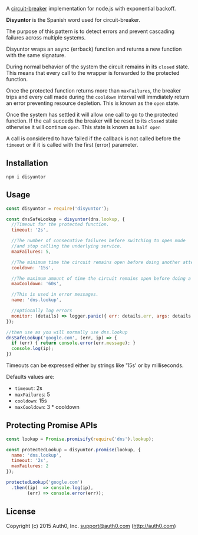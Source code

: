 A [circuit-breaker](http://martinfowler.com/bliki/CircuitBreaker.html) implementation for node.js with exponential backoff.

**Disyuntor** is the Spanish word used for circuit-breaker.

The purpose of this pattern is to detect errors and prevent cascading failures across multiple systems.

Disyuntor wraps an async (errback) function and returns a new function with the same signature.

During normal behavior of the system the circuit remains in its `closed` state. This means that every call to the wrapper is forwarded to the protected function.

Once the protected function returns more than `maxFailures`, the breaker trips and every call made during the `cooldown` interval will immdiately return an error preventing resource depletion. This is known as the `open` state.

Once the system has settled it will allow one call to go to the protected function. If the call succeds the breaker will be reset to its `closed` state otherwise it will continue `open`. This state is known as `half open`

A call is considered to have failed if the callback is not called before the `timeout` or if it is called with the first (error) parameter.

## Installation

```
npm i disyuntor
```

## Usage

```javascript
const disyuntor = require('disyuntor');

const dnsSafeLookup = disyuntor(dns.lookup, {
  //Timeout for the protected function.
  timeout: '2s',

  //The number of consecutive failures before switching to open mode
  //and stop calling the underlying service.
  maxFailures: 5,

  //The minimum time the circuit remains open before doing another attempt.
  cooldown: '15s',

  //The maximum amount of time the circuit remains open before doing a new attempt.
  maxCooldown: '60s',

  //This is used in error messages.
  name: 'dns.lookup',

  //optionally log errors
  monitor: (details) => logger.panic({ err: details.err, args: details.args }, 'Error on dns.lookup')
});

//then use as you will normally use dns.lookup
dnsSafeLookup('google.com', (err, ip) => {
  if (err) { return console.error(err.message); }
  console.log(ip);
})
```

Timeouts can be expressed either by strings like '15s' or by milliseconds.

Defaults values are:

- `timeout`: 2s
- `maxFailures`: 5
- `cooldown`: 15s
- `maxCooldown`: 3 * cooldown


## Protecting Promise APIs

```javascript
const lookup = Promise.promisify(require('dns').lookup);

const protectedLookup = disyuntor.promise(lookup, {
  name: 'dns.lookup',
  timeout: '2s',
  maxFailures: 2
});

protectedLookup('google.com')
  .then((ip)  => console.log(ip),
        (err) => console.error(err));
```

## License

Copyright (c) 2015 Auth0, Inc. <support@auth0.com> (http://auth0.com)

